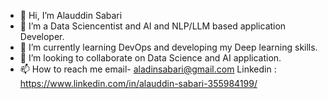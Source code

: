 - 👋 Hi, I’m Alauddin Sabari
- 👀 I’m a   Data Sciencentist  and AI and NLP/LLM based application  Developer.
- 🌱 I’m currently learning DevOps and developing my Deep learning skills. 
- 💞️ I’m looking to collaborate on Data Science and AI application.
- 📫 How to reach me email- aladinsabari@gmail.com    Linkedin : https://www.linkedin.com/in/alauddin-sabari-355984199/

<!---
alauddin-sabari/alauddin-sabari is a ✨ special ✨ repository because its `README.md` (this file) appears on your GitHub profile.
You can click the Preview link to take a look at your changes.
--->
